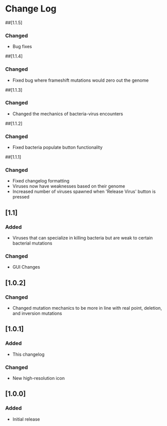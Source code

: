 # Change Log

##[1.1.5]
### Changed
- Bug fixes

##[1.1.4]
### Changed
- Fixed bug where frameshift mutations would zero out the genome

##[1.1.3]
### Changed
- Changed the mechanics of bacteria-virus encounters

##[1.1.2]
### Changed
- Fixed bacteria populate button functionality

##[1.1.1]
### Changed
- Fixed changelog formatting
- Viruses now have weaknesses based on their genome
- Increased number of viruses spawned when 'Release Virus' button is pressed

## [1.1]
### Added
- Viruses that can specialize in killing bacteria but are weak to certain bacterial mutations
### Changed
- GUI Changes

## [1.0.2]
### Changed
- Changed mutation mechanics to be more in line with real point, deletion, and inversion mutations

## [1.0.1]
### Added
- This changelog
### Changed
- New high-resolution icon

## [1.0.0]
### Added
- Initial release
